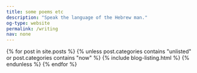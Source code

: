 ```yaml
---
title: some poems etc
description: "Speak the language of the Hebrew man."
og-type: website
permalink: /writing
nav: none
---
```


{% for post in site.posts %}
{% unless post.categories contains "unlisted" or post.categories contains "now" %}
{% include blog-listing.html %}
{% endunless %}
{% endfor %}

 
